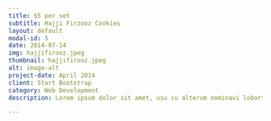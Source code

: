 ```yaml
---
title: $5 per set
subtitle: Hajji Firzooz Cookies
layout: default
modal-id: 5
date: 2014-07-14
img: hajjifirooz.jpeg
thumbnail: hajjifirooz.jpeg
alt: image-alt
project-date: April 2014
client: Start Bootstrap
category: Web Development
description: Lorem ipsum dolor sit amet, usu cu alterum nominavi lobortis. At duo novum diceret. Tantas apeirian vix et, usu sanctus postulant inciderint ut, populo diceret necessitatibus in vim. Cu eum dicam feugiat noluisse.

---
```

